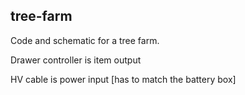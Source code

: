 ## tree-farm
Code and schematic for a tree farm.


Drawer controller is item output

HV cable is power input \[has to match the battery box]
